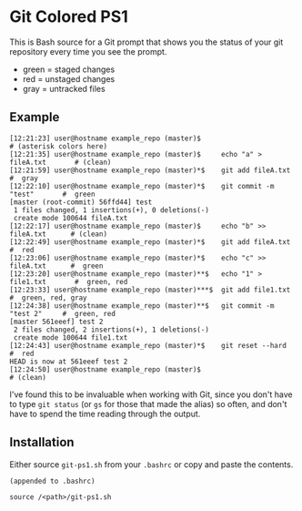 # Git Colored PS1

This is Bash source for a Git prompt that shows you the status of your git
repository every time you see the prompt.

 - green = staged changes
 - red = unstaged changes
 - gray = untracked files

## Example

~~~
[12:21:23] user@hostname example_repo (master)$                                # (asterisk colors here)
[12:21:35] user@hostname example_repo (master)$     echo "a" > fileA.txt       # (clean)
[12:21:59] user@hostname example_repo (master)*$    git add fileA.txt          #  gray
[12:22:10] user@hostname example_repo (master)*$    git commit -m "test"       #  green
[master (root-commit) 56ffd44] test                 
 1 files changed, 1 insertions(+), 0 deletions(-)   
 create mode 100644 fileA.txt                       
[12:22:17] user@hostname example_repo (master)$     echo "b" >> fileA.txt      # (clean)
[12:22:49] user@hostname example_repo (master)*$    git add fileA.txt          #  red
[12:23:06] user@hostname example_repo (master)*$    echo "c" >> fileA.txt      #  green
[12:23:20] user@hostname example_repo (master)**$   echo "1" > file1.txt       #  green, red
[12:23:33] user@hostname example_repo (master)***$  git add file1.txt          #  green, red, gray
[12:24:38] user@hostname example_repo (master)**$   git commit -m "test 2"     #  green, red
[master 561eeef] test 2                             
 2 files changed, 2 insertions(+), 1 deletions(-)   
 create mode 100644 file1.txt                       
[12:24:43] user@hostname example_repo (master)*$    git reset --hard           #  red
HEAD is now at 561eeef test 2                       
[12:24:50] user@hostname example_repo (master)$                                # (clean)
~~~
 
I've found this to be invaluable when working with Git, since you don't have
to type `git status` (or `gs` for those that made the alias) so often, and
don't have to spend the time reading through the output.

## Installation

Either source `git-ps1.sh` from your `.bashrc` or copy and paste the contents.

~~~
(appended to .bashrc)

source /<path>/git-ps1.sh
~~~
